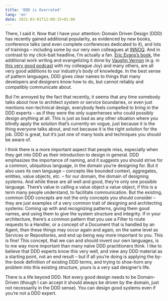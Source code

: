 ```yaml
---
title: 'DDD is Overrated'
lang: 'en'
date: 2021-03-01T12:00:15+01:00
---
```


There, I said it. Now that I have your attention: Domain Driven Design (DDD) has recently gained additional popularity, as evidenced by new books, conference talks (and even complete conferences dedicated to it), and lots of trainings – including some by our very own colleagues at [INNOQ](https://www.innoq.com/). And in contrast to my click-bait headline, I’m actually a fan. [Eric Evans’s book](https://www.dddcommunity.org/book/evans_2003/), the additional work writing and evangelizing it done by [Vaughn Vernon](https://vaughnvernon.com) (e.g. in [this very good podcast](https://www.case-podcast.org/15-domain-driven-design-with-vaughn-vernon) with my colleague Joy) and many others, are all very good additions to our industry’s body of knowledge. In the best sense of pattern languages, DDD gives clear names to things that many developers and designers know how to do, but cannot reliably and compatibly communicate about.

But I’m annoyed by the fact that recently, it seems that any time somebody talks about how to architect system or service boundaries, or even just mentions non-technical design, everybody feels compelled to bring in the DDD experts – as if they were the only superheroes who could possibly design anything at all. This is just as bad as any other situation where you blindly apply the solution that’s currently en vogue, just because it is the thing everyone talks about, and not because it is the right solution for the job. DDD is great, but it’s just one of many tools and techniques you should be aware of.

I think there is a more important aspect that people miss, especially when they get into DDD as their introduction to design in general. DDD emphasizes the importance of naming, and it suggests you should strive for a common, ubiquitous language, in the domain you’re designing for. But it also uses its own language – concepts like bounded context, aggregates, entities, value objects, etc. – for our domain, the domain of designing systems. And while these are all well and good, they’re only one possible language. There’s value in calling a value object a value object, if this is a term many people understand, to facilitate communication. But the existing, common DDD concepts are not the only concepts you should consider – they are just examples of a very common trait of designing and architecting systems: Coming up with and recognizing patterns, giving them good names, and using them to give the system structure and integrity. If in your architecture, there’s a common pattern that you use a Filter to route requests to a Handler, or a concept of a Document that is handled by an Agent, than these things may occur again and again, on the same level as Services or Repositories, and end up being way more important to you. This is fine! This concept, that we can and should invent our own languages, is to me way more important than many naïve DDD practitioners think. I like to believe that DDD experts know this very well, and view any DDD material as a starting point, not an end result – but if all you’re doing is applying the by-the-book definition of existing DDD terms, and trying to shoe-horn any problem into this existing structure, yours is a very sad designer’s life.

There is a life beyond DDD. Not every good design needs to be Domain-Driven (though I can accept it should always be driven by the domain, just not necessarily in the DDD sense). You can design good systems even if you’re not a DDD expert.
